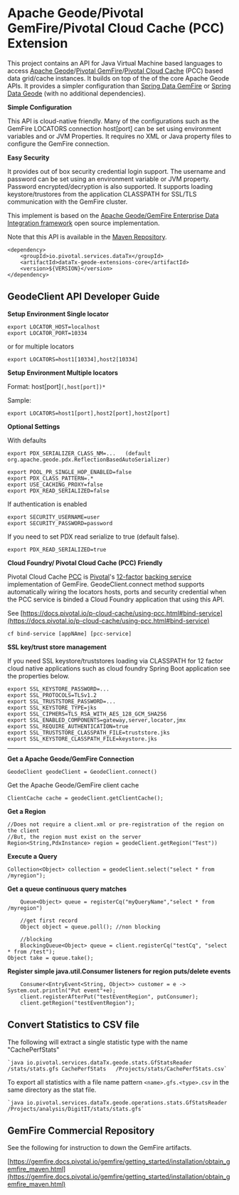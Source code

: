 # Apache Geode/Pivotal GemFire/Pivotal Cloud Cache (PCC)   Extension 


This project contains an API for Java Virtual Machine based languages to access [Apache Geode](https://geode.apache.org/)/[Pivotal GemFire](https://pivotal.io/pivotal-gemfire)/[Pivotal Cloud Cache](https://pivotal.io/pivotal-cloud-cache) (PCC) based data grid/cache instances. It builds on top of the of the core Apache Geode APIs. It provides a simpler configuration than [Spring Data GemFire](https://spring.io/projects/spring-data-gemfire)
or [Spring Data Geode](https://spring.io/projects/spring-data-geode) (with no additional dependencies).


**Simple Configuration**

This API is cloud-native friendly. Many of the configurations such as the GemFire LOCATORS connection host[port] can be set using environment variables and or JVM Properties. It requires no XML or Java property files to configure the GemFire connection.

**Easy Security**

It provides out of box security credential login support. The username and password can be set using an environment variable or JVM property. Password encrypted/decryption is also supported.
 It  supports loading keystore/trustores from the application CLASSPATH for SSL/TLS communication with the GemFire cluster.


This implement is based on the [Apache Geode/GemFire Enterprise Data Integration framework](https://github.com/nyla-solutions/gedi-geode) open source implementation.


Note that this API is available in the [Maven Repository](https://mvnrepository.com/artifact/com.github.nyla-solutions/dataTx-geode-extensions-core).

	
	<dependency>
	    <groupId>io.pivotal.services.dataTx</groupId>
	    <artifactId>dataTx-geode-extensions-core</artifactId>
	    <version>${VERSION}</version>
	</dependency>



## GeodeClient API Developer Guide

**Setup Environment Single locator**

    export LOCATOR_HOST=localhost
    export LOCATOR_PORT=10334
    
or for multiple locators
    
    export LOCATORS=host1[10334],host2[10334]
    
**Setup Environment Multiple locators**
 

 Format: host[port]`(,host[port])*`
 
 Sample:
 
	export LOCATORS=host1[port],host2[port],host2[port]
 
 **Optional Settings**

With defaults

	export PDX_SERIALIZER_CLASS_NM=...   (default org.apache.geode.pdx.ReflectionBasedAutoSerializer)

	export POOL_PR_SINGLE_HOP_ENABLED=false
	export PDX_CLASS_PATTERN=.*
	export USE_CACHING_PROXY=false
	export PDX_READ_SERIALIZED=false
	

If authentication is enabled
	
	export SECURITY_USERNAME=user
	export SECURITY_PASSWORD=password
    

If you need to set PDX read serialize to true (default false).

    export PDX_READ_SERIALIZED=true
  
 **Cloud Foundry/ Pivotal Cloud Cache (PCC) Friendly**
 
 Pivotal Cloud Cache [PCC](https://docs.pivotal.io/p-cloud-cache/index.html) is [Pivotal](http://pivotal.io)'s [12-factor](https://12factor.net/) [backing service](https://12factor.net/backing-services) implementation of GemFire. GeodeClient.connect method supports automatically wiring the locators hosts, ports and security credential when the PCC service is binded a Cloud Foundry application that using this API.
 
 
 See [https://docs.pivotal.io/p-cloud-cache/using-pcc.html#bind-service](https://docs.pivotal.io/p-cloud-cache/using-pcc.html#bind-service)
 
	cf bind-service [appNAme] [pcc-service]
 
 
**SSL key/trust store management**
    
If you need SSL keystore/truststores loading via CLASSPATH for 
12 factor cloud native applications such as cloud foundry Spring Boot application
see the properties below. 

	export SSL_KEYSTORE_PASSWORD=...
	export SSL_PROTOCOLS=TLSv1.2
	export SSL_TRUSTSTORE_PASSWORD=...
	export SSL_KEYSTORE_TYPE=jks
	export SSL_CIPHERS=TLS_RSA_WITH_AES_128_GCM_SHA256
	export SSL_ENABLED_COMPONENTS=gateway,server,locator,jmx
	export SSL_REQUIRE_AUTHENTICATION=true
	export SSL_TRUSTSTORE_CLASSPATH_FILE=truststore.jks
	export SSL_KEYSTORE_CLASSPATH_FILE=keystore.jks

-------------------------------------------------

**Get a Apache Geode/GemFire Connection**

	GeodeClient geodeClient = GeodeClient.connect()

Get the Apache Geode/GemFire client cache
	
	ClientCache cache = geodeClient.getClientCache();
		

**Get a Region**
	
	//Does not require a client.xml or pre-registration of the region on the client
	//But, the region must exist on the server
	Region<String,PdxInstance> region = geodeClient.getRegion("Test"))

**Execute a Query**

    Collection<Object> collection = geodeClient.select("select * from /myregion");
 
**Get a queue continuous query matches**

    	Queue<Object> queue = registerCq("myQueryName","select * from /myregion")
    
    	//get first record
    	Object object = queue.poll(); //non blocking
    
    	//blocking
    	BlockingQueue<Object> queue = client.registerCq("testCq", "select * from /test");
	Object take = queue.take();
    
 **Register simple java.util.Consumer listeners for region puts/delete events**
 
		Consumer<EntryEvent<String, Object>> customer = e -> System.out.println("Put event"+e);
		client.registerAfterPut("testEventRegion", putConsumer);
		client.getRegion("testEventRegion");
 
## Convert Statistics to CSV file
 
 The following will extract a single statistic type with the name "CachePerfStats"
 
 	`java io.pivotal.services.dataTx.geode.stats.GfStatsReader /stats/stats.gfs CachePerfStats   /Projects/stats/CachePerfStats.csv`
 
 
 To export all statistics with a file name pattern `<name>.gfs.<type>.csv` in the same directory as the stat file.
 
 	`java io.pivotal.services.dataTx.geode.operations.stats.GfStatsReader /Projects/analysis/DigitIT/stats/stats.gfs`

 
## GemFire Commercial Repository


See the following for instruction to down the GemFire artifacts.

[https://gemfire.docs.pivotal.io/gemfire/getting_started/installation/obtain_gemfire_maven.html](https://gemfire.docs.pivotal.io/gemfire/getting_started/installation/obtain_gemfire_maven.html) 
